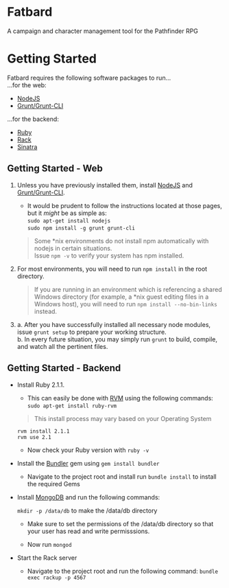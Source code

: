 Fatbard
=======
A campaign and character management tool for the Pathfinder RPG

Getting Started
===============

Fatbard requires the following software packages to run...  
...for the web:
* [NodeJS](http://www.nodejs.org)
* [Grunt/Grunt-CLI](http://www.gruntjs.com)

...for the backend:  
* [Ruby](https://www.ruby-lang.org/en/)
* [Rack](http://rack.github.io/)
* [Sinatra](http://www.sinatrarb.com/)

Getting Started - Web
---------------------

1.  Unless you have previously installed them, install [NodeJS](http://www.nodejs.org) and [Grunt/Grunt-CLI](http://www.gruntjs.com).  
    * It would be prudent to follow the instructions located at those pages, but it *might* be as simple as:  
        `sudo apt-get install nodejs`  
        `sudo npm install -g grunt grunt-cli`

    >Some *nix environments do not install npm automatically with nodejs in certain situations.  
    >Issue `npm -v` to verify your system has npm installed.


2.  For most environments, you will need to run `npm install` in the root directory.
    >If you are running in an environment which is referencing a shared Windows directory (for example, a *nix guest editing files in a Windows host), you will need to run `npm install --no-bin-links` instead.

3.  
    a. After you have successfully installed all necessary node modules, issue `grunt setup` to prepare your working structure.  
    b. In every future situation, you may simply run `grunt` to build, compile, and watch all the pertinent files.

Getting Started - Backend
-------------------------

-  Install Ruby 2.1.1.
    * This can easily be done with [RVM](http://rvm.io/rvm/install) using the following commands:
    `sudo apt-get install ruby-rvm`

    >This install process may vary based on your Operating System

    `rvm install 2.1.1`  
    `rvm use 2.1`

    * Now check your Ruby version with `ruby -v`

-  Install the [Bundler](http://bundler.io/) gem using `gem install bundler`

    * Navigate to the project root and install run `bundle install` to install the required Gems

-  Install [MongoDB](http://docs.mongodb.org/manual/installation/) and run the following commands:

    `mkdir -p /data/db` to make the /data/db directory

    * Make sure to set the permissions of the /data/db directory so that your user has read and write permisssions.

    * Now run `mongod`

-  Start the Rack server

    * Navigate to the project root and run the following command: `bundle exec rackup -p 4567`
